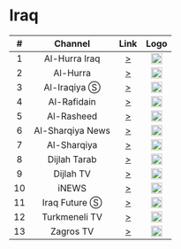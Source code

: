 <h1>Iraq</h1>

| #   | Channel        | Link  | Logo |
|:---:|:--------------:|:-----:|:-----:
| 1   | Al-Hurra Iraq | [>](https://mbnvvideoingest-i.akamaihd.net/hls/live/1004674/MBNV_ALHURRA_IRAQ/master_2596.m3u8) | <img height="20" src="https://i.imgur.com/mXBZEQP.png"/> |
| 2   | Al-Hurra            | [>](https://mbnvvideoingest-i.akamaihd.net/hls/live/1004673/MBNV_ALHURRA_MAIN/master_2596.m3u8) | <img height="20" src="https://i.imgur.com/0izeu5z.png"/> |
| 3   | Al-Iraqiya Ⓢ | [>](https://cdn.catiacast.video/abr/8d2ffb0aba244e8d9101a9488a7daa05/playlist.m3u8) | <img height="20" src="https://i.imgur.com/imdV6kL.png"/> |
| 4   | Al-Rafidain       | [>](https://cdg8.edge.technocdn.com/arrafidaintv/abr_live/playlist.m3u8) | <img height="20" src="https://i.imgur.com/D78qG91.png"/> |
| 5   | Al-Rasheed       | [>](https://media1.livaat.com/AL-RASHEED-HD/tracks-v1a1/mono.m3u8) | <img height="20" src="https://i.imgur.com/SU9HbXY.png"/> |
| 6   | Al-Sharqiya News       | [>](https://5d94523502c2d.streamlock.net/alsharqiyalive/mystream/chunklist_w449457930.m3u8) | <img height="20" src="https://i.imgur.com/P6p17ZY.jpg"/> |
| 7   | Al-Sharqiya       | [>](https://5d94523502c2d.streamlock.net/home/mystream/chunklist_w1408191520.m3u8) | <img height="20" src="https://i.imgur.com/bPYyXNf.png"/> |
| 8   | Dijlah Tarab       | [>](https://ghaasiflu.online/tarab/tracks-v1a1/mono.m3u8) | <img height="20" src="https://i.imgur.com/2SBjjBQ.png"/> |
| 9   | Dijlah TV       | [>](https://ghaasiflu.online/Dijlah/tracks-v1a1/mono.m3u8) | <img height="20" src="https://i.imgur.com/FJEeYiz.png"/> |
| 10  | iNEWS       | [>](https://svs.itworkscdn.net/inewsiqlive/inewsiq.smil/playlist.m3u8) | <img height="20" src="https://i.imgur.com/PeuBkaH.png"/> |
| 11  | Iraq Future Ⓢ       | [>](https://streaming.viewmedia.tv/viewsatstream40/viewsatstream40.smil/chunklist_w125001985_b900000.m3u8) | <img height="20" src="https://i.imgur.com/Z7woTe5.png"/> |
| 12  | Turkmeneli TV       | [>](https://137840.global.ssl.fastly.net/edge/live_6b7c6e205afb11ebb010f5a331abaf98/playlist.m3u8) | <img height="20" src="https://i.imgur.com/iUhhg4B.png"/> |
| 13  | Zagros TV       | [>](https://5a3ed7a72ed4b.streamlock.net/zagrostv/SMIL:myStream.smil/chunklist_w1543346231_b1700000_sleng_t64MTA4MHA=.m3u8) | <img height="20" src="https://i.imgur.com/UjIuIQX.png"/> |
